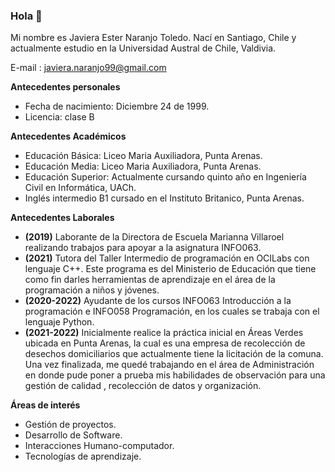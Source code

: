 ### Hola 👋

Mi nombre es Javiera Ester Naranjo Toledo.
Nací en Santiago, Chile y actualmente estudio en la Universidad Austral de Chile, Valdivia.

E-mail : [javiera.naranjo99@gmail.com](mailto:javiera.naranjo99@gmail.com)

**Antecedentes personales**

- Fecha de nacimiento: Diciembre 24 de 1999.
- Licencia: clase B

**Antecedentes Académicos**

- Educación Básica: Liceo Maria Auxiliadora, Punta Arenas.
- Educación Media: Liceo Maria Auxiliadora, Punta Arenas. 
- Educación Superior: Actualmente cursando quinto año en Ingeniería Civil en Informática, UACh.
- Inglés intermedio B1 cursado en el Instituto Britanico, Punta Arenas.

**Antecedentes Laborales**

- **(2019)** Laborante de la Directora de Escuela Marianna Villaroel realizando trabajos para apoyar a la asignatura INFO063.
- **(2021)** Tutora del Taller Intermedio de programación en OCILabs con lenguaje C++. Este programa es del Ministerio de 
              Educación que tiene como fin darles herramientas de aprendizaje en el área de la programación a niños y jóvenes.
- **(2020-2022)** Ayudante de los cursos INFO063 Introducción a la programación e INFO058 Programación, en los cuales se 
                  trabaja con el lenguaje Python.
- **(2021-2022)** Inicialmente realice la práctica inicial en Áreas Verdes ubicada en Punta Arenas, la cual es una empresa de 
                  recolección de desechos domiciliarios que actualmente tiene la licitación de la comuna. Una vez finalizada, 
                  me quedé trabajando en el área de Administración en donde pude poner a prueba mis habilidades de observación 
                  para una gestión de calidad , recolección de datos y organización.

**Áreas de interés**

- Gestión de proyectos.
- Desarrollo de Software.
- Interacciones Humano-computador.
- Tecnologías de aprendizaje.

